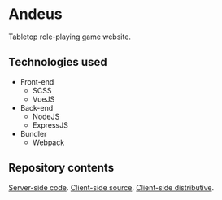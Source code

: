 # Andeus
Tabletop role-playing game website.

## Technologies used
  * Front-end
    * SCSS
    * VueJS
  * Back-end
    * NodeJS
    * ExpressJS
  * Bundler
    * Webpack

## Repository contents
[Server-side code](https://github.com/Eilhard/andeus/tree/master/server "Server-side").
[Client-side source](https://github.com/Eilhard/andeus/tree/master/src "Client-side").
[Client-side distributive](https://github.com/Eilhard/andeus/tree/master/public "Client-side").
